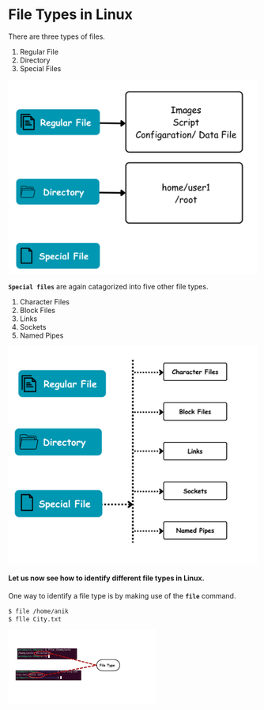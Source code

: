 # File Types in Linux

There are three types of files.

1. Regular File
2. Directory
3. Special Files

<img align = "center" alt = "Linux" hight="600" width="600" src = "https://github.com/anik-devops11/Linux/blob/main/images/File%20type.png"> </br>

**`Special files`** are again catagorized into five other file types.
1. Character Files
2. Block Files
3. Links
4. Sockets
5. Named Pipes

<img align = "center" alt = "Linux" hight="600" width="700" src = "https://github.com/anik-devops11/Linux/blob/main/images/Special%20File%20type.png"> </br>

#### Let us now see how to identify different file types in Linux.
 
One way to identify a file type is by making use of the **`file`** command. 

```
$ file /home/anik
$ flle City.txt
```

<img align = "center" alt = "Linux" src = "https://github.com/anik-devops11/Linux/blob/main/images/Picture%20screenshot.png"> </br>